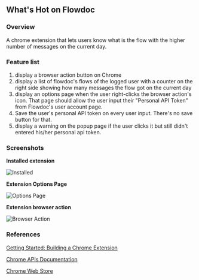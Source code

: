 ## What's Hot on Flowdoc

### Overview

A chrome extension that lets users know what is the flow with the higher number of messages on the current day.

### Feature list

1. display a browser action button on Chrome
2. display a list of flowdoc's flows of the logged user with a counter on the right side showing how many messages the flow got on the current day
3. display an options page when the user right-clicks the browser action's icon. That page should allow the user input their "Personal API Token" from Flowdoc's user account page.
4. Save the user's personal API token on every user input. There's no save button for that.
5. display a warning on the popup page if the user clicks it but still didn't entered his/her personal api token.

### Screenshots

**Installed extension**

![Installed](https://raw.github.com/arctouch-ismaelstahelin/whats-hot-on-flowdoc/master/screenshots/installed.png)

**Extension Options Page**

![Options Page](https://raw.github.com/arctouch-ismaelstahelin/whats-hot-on-flowdoc/master/screenshots/options_page.png)

**Extension browser action**

![Browser Action](https://raw.github.com/arctouch-ismaelstahelin/whats-hot-on-flowdoc/master/screenshots/browser_action.png)

### References

[Getting Started: Building a Chrome Extension](https://developer.chrome.com/extensions/getstarted)

[Chrome APIs Documentation](https://developer.chrome.com/extensions/api_index)

[Chrome Web Store](https://chrome.google.com/webstore/category/apps)
